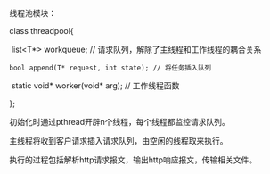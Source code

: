 线程池模块：

class threadpool{

​	 list<T*> workqueue; // 请求队列，解除了主线程和工作线程的耦合关系

 	bool append(T* request, int state); // 将任务插入队列

​	 static void* worker(void* arg); // 工作线程函数

};

初始化时通过pthread开辟n个线程，每个线程都监控请求队列。

主线程将收到客户请求插入请求队列，由空闲的线程取来执行。

执行的过程包括解析http请求报文，输出http响应报文，传输相关文件。